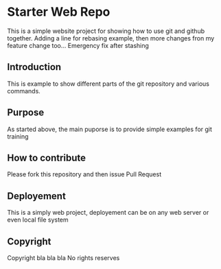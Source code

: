 # Starter Web Repo

This is a simple website project for showing
how to use git and github together. Adding a line for rebasing example, then
more changes fron my feature change too...
Emergency fix after stashing

## Introduction


This is example to show different parts of the git repository
and various commands.

## Purpose

As started above, the main puporse is to provide simple examples for git training

## How to contribute

Please fork this repository and then issue Pull Request

## Deployement

This is a simply web project, deployement can be on any web server or even local file system

## Copyright
Copyright bla bla bla No rights reserves